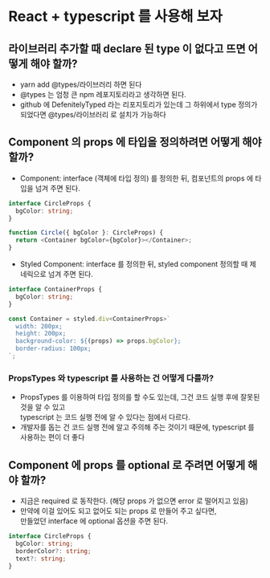 # React + typescript 를 사용해 보자

## 라이브러리 추가할 때 declare 된 type 이 없다고 뜨면 어떻게 해야 할까?

- yarn add @types/라이브러리 하면 된다
- @types 는 엄청 큰 npm 레포지토리라고 생각하면 된다.
- github 에 DefenitelyTyped 라는 리포지토리가 있는데 그 하위에서 type 정의가 되었다면 @types/라이브러리 로 설치가 가능하다

## Component 의 props 에 타입을 정의하려면 어떻게 해야 할까?

- Component: interface (객체에 타입 정의) 를 정의한 뒤, 컴포넌트의 props 에 타입을 넘겨 주면 된다.

```typescript
interface CircleProps {
  bgColor: string;
}

function Circle({ bgColor }: CircleProps) {
  return <Container bgColor={bgColor}></Container>;
}
```

- Styled Component: interface 를 정의한 뒤, styled component 정의할 때 제네릭으로 넘겨 주면 된다.

```typescript
interface ContainerProps {
  bgColor: string;
}

const Container = styled.div<ContainerProps>`
  width: 200px;
  height: 200px;
  background-color: ${(props) => props.bgColor};
  border-radius: 100px;
`;
```

### PropsTypes 와 typescript 를 사용하는 건 어떻게 다를까?

- PropsTypes 를 이용하여 타입 정의를 할 수도 있는데, 그건 코드 실행 후에 잘못된 것을 알 수 있고  
  typescript 는 코드 실행 전에 알 수 있다는 점에서 다르다.
- 개발자를 돕는 건 코드 실행 전에 알고 주의해 주는 것이기 때문에, typescript 를 사용하는 편이 더 좋다

## Component 에 props 를 optional 로 주려면 어떻게 해야 할까?

- 지금은 required 로 동작한다. (해당 props 가 없으면 error 로 떨어지고 있음)
- 만약에 이걸 있어도 되고 없어도 되는 props 로 만들어 주고 싶다면,  
  만들었던 interface 에 optional 옵션을 주면 된다.

```typescript
interface CircleProps {
  bgColor: string;
  borderColor?: string;
  text?: string;
}
```
